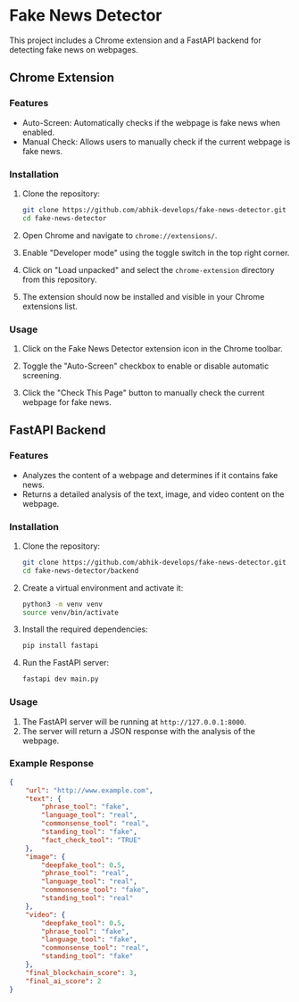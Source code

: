 # Fake News Detector

This project includes a Chrome extension and a FastAPI backend for detecting fake news on webpages.

## Chrome Extension

### Features

- Auto-Screen: Automatically checks if the webpage is fake news when enabled.
- Manual Check: Allows users to manually check if the current webpage is fake news.

### Installation

1. Clone the repository:

    ```sh
    git clone https://github.com/abhik-develops/fake-news-detector.git
    cd fake-news-detector
    ```

2. Open Chrome and navigate to `chrome://extensions/`.

3. Enable "Developer mode" using the toggle switch in the top right corner.

4. Click on "Load unpacked" and select the `chrome-extension` directory from this repository.

5. The extension should now be installed and visible in your Chrome extensions list.

### Usage

1. Click on the Fake News Detector extension icon in the Chrome toolbar.

2. Toggle the "Auto-Screen" checkbox to enable or disable automatic screening.

3. Click the "Check This Page" button to manually check the current webpage for fake news.

## FastAPI Backend

### Features

- Analyzes the content of a webpage and determines if it contains fake news.
- Returns a detailed analysis of the text, image, and video content on the webpage.

### Installation

1. Clone the repository:

    ```sh
    git clone https://github.com/abhik-develops/fake-news-detector.git
    cd fake-news-detector/backend
    ```

2. Create a virtual environment and activate it:

    ```sh
    python3 -m venv venv
    source venv/bin/activate
    ```

3. Install the required dependencies:

    ```sh
    pip install fastapi
    ```

4. Run the FastAPI server:

    ```sh
    fastapi dev main.py
    ```

### Usage

1. The FastAPI server will be running at `http://127.0.0.1:8000`.
2. The server will return a JSON response with the analysis of the webpage.

### Example Response

```json
{
    "url": "http://www.example.com",
    "text": {
        "phrase_tool": "fake",
        "language_tool": "real",
        "commonsense_tool": "real",
        "standing_tool": "fake",
        "fact_check_tool": "TRUE"
    },
    "image": {
        "deepfake_tool": 0.5,
        "phrase_tool": "real",
        "language_tool": "real",
        "commonsense_tool": "fake",
        "standing_tool": "real"
    },
    "video": {
        "deepfake_tool": 0.5,
        "phrase_tool": "fake",
        "language_tool": "fake",
        "commonsense_tool": "real",
        "standing_tool": "fake"
    },
    "final_blockchain_score": 3,
    "final_ai_score": 2
}
